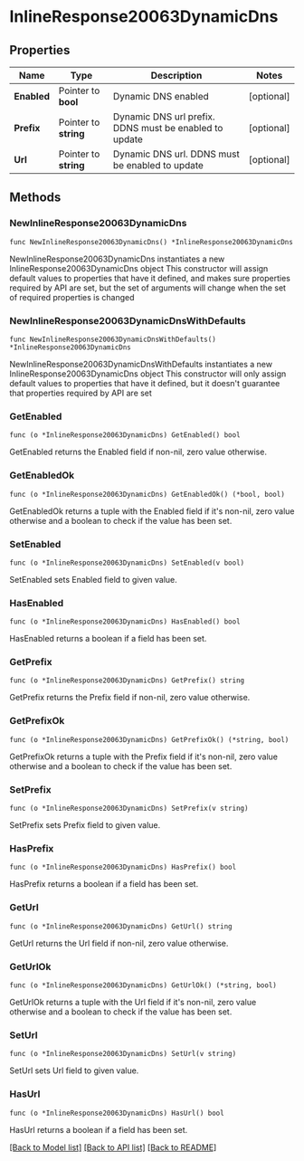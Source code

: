 # InlineResponse20063DynamicDns

## Properties

Name | Type | Description | Notes
------------ | ------------- | ------------- | -------------
**Enabled** | Pointer to **bool** | Dynamic DNS enabled | [optional] 
**Prefix** | Pointer to **string** | Dynamic DNS url prefix. DDNS must be enabled to update | [optional] 
**Url** | Pointer to **string** | Dynamic DNS url. DDNS must be enabled to update | [optional] 

## Methods

### NewInlineResponse20063DynamicDns

`func NewInlineResponse20063DynamicDns() *InlineResponse20063DynamicDns`

NewInlineResponse20063DynamicDns instantiates a new InlineResponse20063DynamicDns object
This constructor will assign default values to properties that have it defined,
and makes sure properties required by API are set, but the set of arguments
will change when the set of required properties is changed

### NewInlineResponse20063DynamicDnsWithDefaults

`func NewInlineResponse20063DynamicDnsWithDefaults() *InlineResponse20063DynamicDns`

NewInlineResponse20063DynamicDnsWithDefaults instantiates a new InlineResponse20063DynamicDns object
This constructor will only assign default values to properties that have it defined,
but it doesn't guarantee that properties required by API are set

### GetEnabled

`func (o *InlineResponse20063DynamicDns) GetEnabled() bool`

GetEnabled returns the Enabled field if non-nil, zero value otherwise.

### GetEnabledOk

`func (o *InlineResponse20063DynamicDns) GetEnabledOk() (*bool, bool)`

GetEnabledOk returns a tuple with the Enabled field if it's non-nil, zero value otherwise
and a boolean to check if the value has been set.

### SetEnabled

`func (o *InlineResponse20063DynamicDns) SetEnabled(v bool)`

SetEnabled sets Enabled field to given value.

### HasEnabled

`func (o *InlineResponse20063DynamicDns) HasEnabled() bool`

HasEnabled returns a boolean if a field has been set.

### GetPrefix

`func (o *InlineResponse20063DynamicDns) GetPrefix() string`

GetPrefix returns the Prefix field if non-nil, zero value otherwise.

### GetPrefixOk

`func (o *InlineResponse20063DynamicDns) GetPrefixOk() (*string, bool)`

GetPrefixOk returns a tuple with the Prefix field if it's non-nil, zero value otherwise
and a boolean to check if the value has been set.

### SetPrefix

`func (o *InlineResponse20063DynamicDns) SetPrefix(v string)`

SetPrefix sets Prefix field to given value.

### HasPrefix

`func (o *InlineResponse20063DynamicDns) HasPrefix() bool`

HasPrefix returns a boolean if a field has been set.

### GetUrl

`func (o *InlineResponse20063DynamicDns) GetUrl() string`

GetUrl returns the Url field if non-nil, zero value otherwise.

### GetUrlOk

`func (o *InlineResponse20063DynamicDns) GetUrlOk() (*string, bool)`

GetUrlOk returns a tuple with the Url field if it's non-nil, zero value otherwise
and a boolean to check if the value has been set.

### SetUrl

`func (o *InlineResponse20063DynamicDns) SetUrl(v string)`

SetUrl sets Url field to given value.

### HasUrl

`func (o *InlineResponse20063DynamicDns) HasUrl() bool`

HasUrl returns a boolean if a field has been set.


[[Back to Model list]](../README.md#documentation-for-models) [[Back to API list]](../README.md#documentation-for-api-endpoints) [[Back to README]](../README.md)


